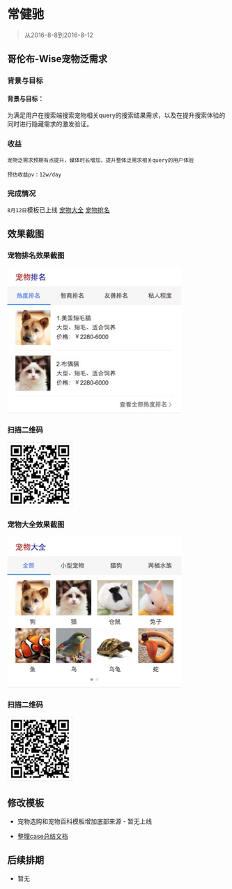# 常健驰

> 从2016-8-8到2016-8-12

## 哥伦布-Wise宠物泛需求

### 背景与目标

#### 背景与目标：
为满足用户在搜索端搜索宠物相关query的搜索结果需求，以及在提升搜索体验的同时进行隐藏需求的激发验证。

### 收益

    宠物泛需求预期有点提升，媒体时长增加，提升整体泛需求相关query的用户体验

    预估收益pv：12w/day

### 完成情况

`8月12日`模板已上线 [宠物大全](http://cp01-ala-fe-5.epc.baidu.com:8003/s?word=%E5%AE%A0%E7%89%A9&wiseus=10.94.85.51) [宠物排名](http://cp01-ala-fe-5.epc.baidu.com:8003/s?word=%E7%8B%97&sid=108012&wiseus=10.195.230.23)

## 效果截图

### 宠物排名效果截图
<img src="./img/v_changjianchi/pm.png" width="400">

### 扫描二维码

<img src="./img/v_changjianchi/pmewm.png" width="150">

### 宠物大全效果截图
<img src="./img/v_changjianchi/dq.png" width="400">

### 扫描二维码

<img src="./img/v_changjianchi/dqewm.png" width="150">

## 修改模板

* 宠物选购和宠物百科模板增加底部来源 - 暂无上线

* [整理case总结文档](http://ala-fe.baidu.com/demandspace/case.md)

## 后续排期

* 暂无
